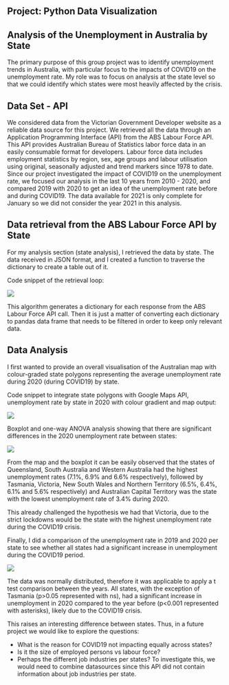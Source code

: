 ## Project: Python Data Visualization
## Analysis of the Unemployment in Australia by State

The primary purpose of this group project was to identify unemployment trends in Australia, with particular focus to the impacts of COVID19 on the unemployment rate. My role was to focus on analysis at the state level so that we could identify which states were most heavily affected by the crisis. 

## Data Set - API

We considered data from the Victorian Government Developer website as a reliable data source for this project. We retrieved all the data through an Application Programming Interface (API) from the ABS Labour Force API. This API provides Australian Bureau of Statistics labor force data in an easily consumable format for developers. Labour force data includes employment statistics by region, sex, age groups and labour utilisation using original, seasonally adjusted and trend markers since 1978 to date. Since our project investigated the impact of COVID19 on the unemployment rate, we focused our analysis in the last 10 years from 2010 - 2020, and compared 2019 with 2020 to get an idea of the unemployment rate before and during COVID19. The data available for 2021 is only complete for January so we did not consider the year 2021 in this analysis.

## Data retrieval from the ABS Labour Force API by State

For my analysis section (state analysis), I retrieved the data by state. The data received in JSON format, and I created a function to traverse the dictionary to create a table out of it.

Code snippet of the retrieval loop:

![](https://user-images.githubusercontent.com/77761497/114501585-9d569e80-9c6d-11eb-98de-f0e5704f85f8.png)

This algorithm generates a dictionary for each response from the ABS Labour Force API call. Then it is just a matter of converting each dictionary to pandas data frame that needs to be filtered in order to keep only relevant data.

## Data Analysis 

I first wanted to provide an overall visualisation of the Australian map with colour-graded state polygons representing the average unemployment rate during 2020 (during COVID19) by state. 

Code snippet to integrate state polygons with Google Maps API, unemployment rate by state in 2020 with colour gradient and map output:

![](https://user-images.githubusercontent.com/77761497/114503366-86fe1200-9c70-11eb-9566-82efb74cc008.png)

Boxplot and one-way ANOVA analysis showing that there are significant differences in the 2020 unemployment rate between states:

![](https://user-images.githubusercontent.com/77761497/114504362-1a841280-9c72-11eb-9648-c1f036b7ece6.png)

From the map and the boxplot it can be easily observed that the states of Queensland, South Australia and Western Australia had the highest unemployment rates (7.1%, 6.9% and 6.6% respectively), followed by Tasmania, Victoria, New South Wales and Northern Territory (6.5%, 6.4%, 6.1% and 5.6% respectively) and Australian Capital Territory was the state with the lowest unemployment rate of 3.4% during 2020. 

This already challenged the hypothesis we had that Victoria, due to the strict lockdowns would be the state with the highest unemployment rate during the COVID19 crisis. 

Finally, I did a comparison of the unemployment rate in 2019 and 2020 per state to see whether all states had a significant increase in unemployment during the COVID19 period.

![](https://user-images.githubusercontent.com/77761497/114504933-f83ec480-9c72-11eb-8fea-3b4a8277cb1f.png)

The data was normally distributed, therefore it was applicable to apply a t test comparison between the years. All states, with the exception of Tasmania (p>0.05 represented with ns), had a significant increase in unemployment in 2020 compared to the year before (p<0.001 represented with asterisks), likely due to the COVID19 crisis. 

This raises an interesting difference between states. Thus, in a future project we would like to explore the questions: 
- What is the reason for COVID19 not impacting equally across states? 
- Is it the size of employed persons vs labour force? 
- Perhaps the different job industries per states?
To investigate this, we would need to combine datasources since this API did not contain information about job industries per state.

